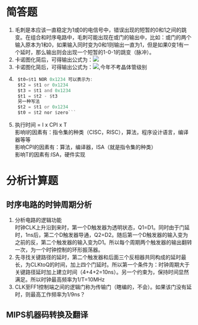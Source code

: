 # 简答题
1. 毛刺是本应该一直稳定为1或0的电信号中，错误出现的短暂的0和1之间的跳变。在组合和时序电路中，毛刺可能出现在或门的输出中，比如：或门的两个输入原本为1和0，如果输入同时变为0和1则输出一直为1，但是如果0变1有一个延时，那么输出则会出现一个短暂的1-0-1的跳变（脉冲）。
2. 卡诺图化简后，可得输出公式为：![](http://latex.codecogs.com/gif.latex?\Y\overline{W}+\overline{Y}W)
3. 卡诺图化简后，可得输出公式为：![](http://latex.codecogs.com/gif.latex?\A\overline{B}+B\overline{C}),今年不考晶体管级别
4. ```asm
    $t0=$t1 NOR 0x1234 可以表示为:
    $t2 = $t1 or 0x1234
    $t3 = $t1 and 0x1234 
    $t1 = $t2 - $t3
    另一种写法
    $t2 = $t1 or 0x1234
    $t0 = $t2 nor $zero```
5. 执行时间 = I x CPI x T  
  影响I的因素有：指令集的种类（CISC，RISC），算法，程序设计语言，编译器等等   
  影响CPI的因素有：算法，编译器，ISA（就是指令集的种类）  
  影响T的因素有:ISA，硬件实现  
  
# 分析计算题
## 时序电路的时钟周期分析
1. 分析电路的逻辑功能  
  时钟CLK上升沿到来时，第一个D触发器为透明状态，Q1=D1。同时由于门延时，1ns后，第二个D触发器导通，Q2=D2。随后第一个D触发器的输入变为之前的反，第二个触发器的输入变为D1。所以每个周期两个触发器的输出翻转一次，为一个时钟控制的环形振荡器。
2. 先寻找关键路径的延时，第二个触发器和后面三个反相器共同构成的延时最长，为CLKtoQ的时间，加上四个门延时。所以第一个条件为：时钟周期大于关键路径延时加上建立时间（4+4+2=10ns）。另一个约束为，保持时间显然满足。所以时钟最高频率为1/T=10MHz
3. CLK至FF1控制端之间的逻辑门称为传输门（瞎编的，不会）。如果该门没有延时，则最高工作频率为1/9ns？

## MIPS机器码转换及翻译
